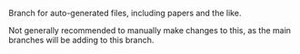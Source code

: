 Branch for auto-generated files, including papers and the like.

Not generally recommended to manually make changes to this, as the main branches will be adding to this branch.
